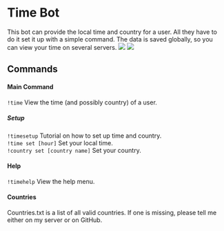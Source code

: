 # Time Bot
This bot can provide the local time and country for a user. All they have to do it set it up with a simple command. The data is saved globally, so you can view your time on several servers. 
[<img src="https://discordapp.com/api/guilds/294699220743618561/widget.png?style=shield">](https://discord.gg/qsc8YMS) <img src="https://img.shields.io/badge/discord-csharp-blue.svg">

## Commands
#### Main Command
`!time` View the time (and possibly country) of a user.
##### Setup
`!timesetup` Tutorial on how to set up time and country.  
`!time set [hour]` Set your local time.  
`!country set [country name]` Set your country.  
#### Help
`!timehelp` View the help menu.  
#### Countries
Countries.txt is a list of all valid countries. If one is missing, please tell me either on my server or on GitHub.